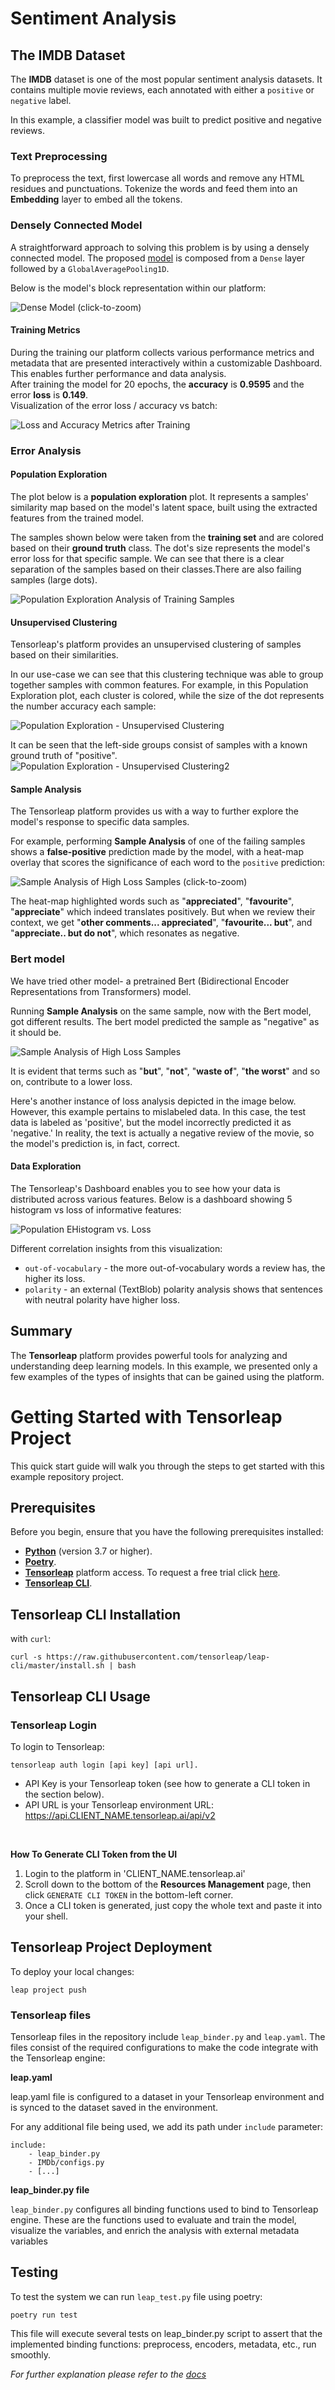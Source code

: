 
# Sentiment Analysis

## The IMDB Dataset

The **IMDB** dataset is one of the most popular sentiment analysis datasets. It contains multiple movie reviews, each annotated with either a `positive` or `negative` label.

In this example, a classifier model was built to predict positive and negative reviews.

### Text Preprocessing

To preprocess the text, first lowercase all words and remove any HTML residues and punctuations. Tokenize the words and feed them into an **Embedding** layer to embed all the tokens.

### Densely Connected Model

A straightforward approach to solving this problem is by using a densely connected model. The proposed [model](https://github.com/tensorleap/tensorleap/blob/master/examples/imdb/imdb/imdb/model_infer.py) is composed from a `Dense` layer followed by a `GlobalAveragePooling1D`.

Below is the model's block representation within our platform:

![Dense Model (click-to-zoom)](images/img_1.png)

#### Training Metrics

During the training our platform collects various performance metrics and metadata that are presented interactively within a customizable Dashboard. This enables further performance and data analysis.\
After training the model for 20 epochs, the **accuracy** is **0.9595** and the error **loss** is **0.149**. \
Visualization of the error loss / accuracy vs batch:

![Loss and Accuracy Metrics after Training](images/img.png)

### Error Analysis

#### Population Exploration

The plot below is a **population exploration** plot. It represents a samples' similarity map based on the model's latent space, built using the extracted features from the trained model.

The samples shown below were taken from the **training set** and are colored based on their **ground truth** class. The dot's size represents the model's error loss for that specific sample. We can see that there is a clear separation of the samples based on their classes.There are also failing samples (large dots).

![Population Exploration Analysis of Training Samples](images/img_2.png)

#### Unsupervised Clustering

Tensorleap's platform provides an unsupervised clustering of samples based on their similarities.

In our use-case we can see that this clustering technique was able to group together samples with common features. For example, in this Population Exploration plot, each cluster is colored, while the size of the dot represents the number accuracy each sample:

![Population Exploration - Unsupervised Clustering](images/img_4.png)

It can be seen that the left-side groups consist of samples with a known ground truth of "positive".
![Population Exploration - Unsupervised Clustering2](images/img_5.png)

#### Sample Analysis

The Tensorleap platform provides us with a way to further explore the model's response to specific data samples.

For example, performing **Sample Analysis** of one of the failing samples shows a **false-positive** prediction made by the model, with a heat-map overlay that scores the significance of each word to the `positive` prediction:

![Sample Analysis of High Loss Samples (click-to-zoom)](images/img_6.png)

The heat-map highlighted words such as "**appreciated**", "**favourite**", "**appreciate**" which indeed translates positively. 
But when we review their context, we get "**other comments... appreciated**", "**favourite... but**", and "**appreciate.. but do not**", which resonates as negative.

### Bert model
We have tried other model- a pretrained Bert (Bidirectional Encoder Representations from Transformers) model.

Running **Sample Analysis** on the same sample, now with the Bert model, got different results. 
The bert model predicted the sample as "negative" as it should be.

![Sample Analysis of High Loss Samples](images/img_7.png)

It is evident that terms such as "**but**", "**not**", "**waste of**", "**the worst**" and so on, contribute to a lower loss.

Here's another instance of loss analysis depicted in the image below. However, this example pertains to mislabeled data.
In this case, the test data is labeled as 'positive', but the model incorrectly predicted it as 'negative.' 
In reality, the text is actually a negative review of the movie, so the model's prediction is, in fact, correct.

#### Data Exploration

The Tensorleap's Dashboard enables you to see how your data is distributed across various features. Below is a dashboard showing 5 histogram vs loss of informative features:

![Population EHistogram vs. Loss](images/img_3.png)

Different correlation insights from this visualization:

- `out-of-vocabulary` - the more out-of-vocabulary words a review has, the higher its loss.
- `polarity` - an external (TextBlob) polarity analysis shows that sentences with neutral polarity have higher loss.

## Summary

The **Tensorleap** platform provides powerful tools for analyzing and understanding deep learning models. In this example, we presented only a few examples of the types of insights that can be gained using the platform.&#x20;





# Getting Started with Tensorleap Project

This quick start guide will walk you through the steps to get started with this example repository project.

## Prerequisites

Before you begin, ensure that you have the following prerequisites installed:

- **[Python](https://www.python.org/)** (version 3.7 or higher).
- **[Poetry](https://python-poetry.org/)**.
- **[Tensorleap](https://tensorleap.ai/)** platform access. To request a free trial click [here](https://meetings.hubspot.com/esmus/free-trial).
- **[Tensorleap CLI](https://github.com/tensorleap/leap-cli)**.


## Tensorleap **CLI Installation**

with `curl`:

```
curl -s https://raw.githubusercontent.com/tensorleap/leap-cli/master/install.sh | bash
```

## Tensorleap CLI Usage

### Tensorleap **Login**

To login to Tensorleap:

```
tensorleap auth login [api key] [api url].
```

- API Key is your Tensorleap token (see how to generate a CLI token in the section below).
- API URL is your Tensorleap environment URL: https://api.CLIENT_NAME.tensorleap.ai/api/v2

<br>

**How To Generate CLI Token from the UI**

1. Login to the platform in 'CLIENT_NAME.tensorleap.ai'
2. Scroll down to the bottom of the **Resources Management** page, then click `GENERATE CLI TOKEN` in the bottom-left corner.
3. Once a CLI token is generated, just copy the whole text and paste it into your shell.


## Tensorleap **Project Deployment**

To deploy your local changes:

```
leap project push
```

### **Tensorleap files**

Tensorleap files in the repository include `leap_binder.py` and `leap.yaml`. The files consist of the  required configurations to make the code integrate with the Tensorleap engine:

**leap.yaml**

leap.yaml file is configured to a dataset in your Tensorleap environment and is synced to the dataset saved in the environment.

For any additional file being used, we add its path under `include` parameter:

```
include:
    - leap_binder.py
    - IMDb/configs.py
    - [...]
```

**leap_binder.py file**

`leap_binder.py` configures all binding functions used to bind to Tensorleap engine. These are the functions used to evaluate and train the model, visualize the variables, and enrich the analysis with external metadata variables

## Testing

To test the system we can run `leap_test.py` file using poetry:

```
poetry run test
```

This file will execute several tests on leap_binder.py script to assert that the implemented binding functions: preprocess, encoders,  metadata, etc.,  run smoothly.

*For further explanation please refer to the [docs](https://docs.tensorleap.ai/)*
